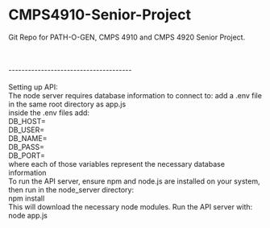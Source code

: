 # CMPS4910-Senior-Project
Git Repo for PATH-O-GEN, CMPS 4910 and CMPS 4920 Senior Project.

<br />

<br />
--------------------------------------
<br />
<br />
Setting up API:
<br />
The node server requires database information to connect to: add a .env file in the same root directory as app.js 
<br />
inside the .env files add:
<br />
  DB_HOST=
  <br />
  DB_USER=
  <br />
  DB_NAME=
  <br />
  DB_PASS=
  <br />
  DB_PORT=
  <br />
  where each of those variables represent the necessary database information 
 <br />
To run the API server, ensure npm and node.js are installed on your system, then run in the node_server directory:<br />
npm install
<br />
This will download the necessary node modules. Run the API server with:<br />
node app.js
